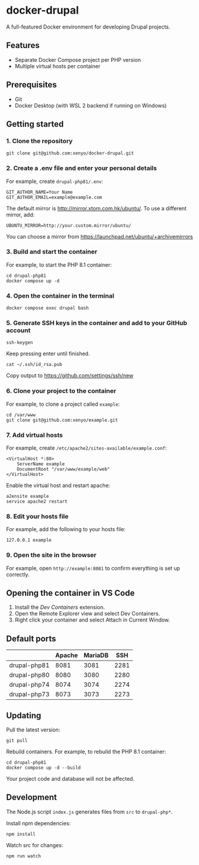 # docker-drupal

A full-featured Docker environment for developing Drupal projects.

## Features

- Separate Docker Compose project per PHP version
- Multiple virtual hosts per container

## Prerequisites

- Git
- Docker Desktop (with WSL 2 backend if running on Windows)

## Getting started

### 1. Clone the repository

```
git clone git@github.com:xenyo/docker-drupal.git
```

### 2. Create a .env file and enter your personal details

For example, create `drupal-php81/.env`:

```
GIT_AUTHOR_NAME=Your Name
GIT_AUTHOR_EMAIL=example@example.com
```

The default mirror is http://mirror.xtom.com.hk/ubuntu/. To use a different
mirror, add:

```
UBUNTU_MIRROR=http://your.custom.mirror/ubuntu/
```

You can choose a mirror from https://launchpad.net/ubuntu/+archivemirrors

### 3. Build and start the container

For example, to start the PHP 8.1 container:

```
cd drupal-php81
docker compose up -d
```

### 4. Open the container in the terminal

```
docker compose exec drupal bash
```

### 5. Generate SSH keys in the container and add to your GitHub account

```
ssh-keygen
```

Keep pressing enter until finished.

```
cat ~/.ssh/id_rsa.pub
```

Copy output to https://github.com/settings/ssh/new


### 6. Clone your project to the container

For example, to clone a project called `example`:

```
cd /var/www
git clone git@github.com:xenyo/example.git
```

### 7. Add virtual hosts

For example, create `/etc/apache2/sites-available/example.conf`:

```
<VirtualHost *:80>
    ServerName example
    DocumentRoot "/var/www/example/web"
</VirtualHost>
```

Enable the virtual host and restart apache:

```
a2ensite example
service apache2 restart
```

### 8. Edit your hosts file

For example, add the following to your hosts file:

```
127.0.0.1 example
```

### 9. Open the site in the browser

For example, open `http://example:8081` to confirm everything is set up correctly.

## Opening the container in VS Code

1. Install the *Dev Containers* extension.
2. Open the Remote Explorer view and select Dev Containers.
3. Right click your container and select Attach in Current Window.

## Default ports

| | Apache | MariaDB | SSH |
| - | - | - | - |
| drupal-php81 | 8081 | 3081 | 2281 |
| drupal-php80 | 8080 | 3080 | 2280 |
| drupal-php74 | 8074 | 3074 | 2274 |
| drupal-php73 | 8073 | 3073 | 2273 |

## Updating

Pull the latest version:

```
git pull
```

Rebuild containers. For example, to rebuild the PHP 8.1 container:

```
cd drupal-php81
docker compose up -d --build
```

Your project code and database will not be affected.

## Development

The Node.js script `index.js` generates files from `src` to `drupal-php*`.

Install npm dependencies:

```
npm install
```

Watch src for changes:

```
npm run watch
```
